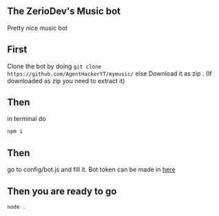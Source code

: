 ## The ZerioDev's Music bot
Pretty nice music bot
## First 
Clone the bot by doing 
 ``` git clone https://github.com/AgentHackerYT/mymusic/ ```
 else Download it as zip .
 (If downloaded as zip you need to extract it)
## Then 
in terminal do
  ```js
  npm i
  ```
  ## Then
  go to config/bot.js and fill it.
  Bot token can be made in [here](https://discord.com/developers/applications)
  ## Then you are ready to go
  ```js
  node .
  ```
